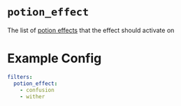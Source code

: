 # `potion_effect`

The list of [potion effects](https://hub.spigotmc.org/javadocs/bukkit/org/bukkit/potion/PotionEffectType.html) that the effect should activate on


# Example Config
```yaml
filters:
  potion_effect:
    - confusion
    - wither
```
